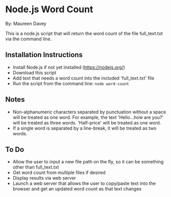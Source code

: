 # Node.js Word Count
By: Maureen Davey

This is a node.js script that will return the word count of the file full_text.txt via the command line.


## Installation Instructions

* Install Node.js if not yet installed (https://nodejs.org/)
* Download this script
* Add text that needs a word count into the included 'full_text.txt' file
* Run the script from the command line:
`node word-count`


## Notes

* Non-alphanumeric characters separated by punctuation without a space will be treated as one word. For example, the text 'Hello...how are you?' will be treated as three words.  'Half-price' will be treated as one word.
* If a single word is separated by a line-break, it will be treated as two words.


## To Do

* Allow the user to input a new file path on the fly, so it can be something other than full_text.txt
* Get word count from multiple files if desired
* Display results via web server
* Launch a web server that allows the user to copy/paste text into the browser and get an updated word count as that text changes
